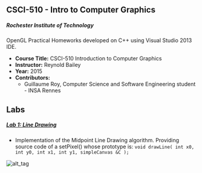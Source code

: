 CSCI-510 - Intro to Computer Graphics
--------

##### Rochester Institute of Technology
OpenGL Practical Homeworks developed on C++ using Visual Studio 2013 IDE.

* **Course Title:** CSCI-510 Introduction to Computer Graphics
* **Instructor:** Reynold Bailey
* **Year:** 2015
* **Contributors:**
  * Guillaume Roy, Computer Science and Software Engineering student - INSA Rennes

Labs
----
##### <a href="https://github.com/guroy/CSCI-510/tree/master/CSCI-510/Lab%201%20-%20Line%20Drawing">Lab 1: Line Drawing</a>
* Implementation of the Midpoint Line Drawing algorithm. Providing source code of a setPixel() whose prototype is:
```void drawLine( int x0, int y0, int x1, int y1, simpleCanvas &C );```

![alt_tag](http://nodim.fr/host/course/cg/lab1.png)
